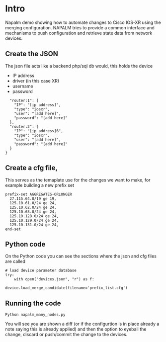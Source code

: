 # Intro
Napalm demo showing how to automate changes to Cisco IOS-XR using the merging configuration.
NAPALM tries to provide a common interface and mechanisms to push configuration and retrieve state data from network devices.

## Create the JSON

The json file acts like a backend php/sql db would, this holds the device 

- IP address
- driver (in this case XR)
- username
- password

```{
  "router:1": {
    "IP": "[ip address]",
    "type": "iosxr",
    "user": "[add here]",
    "password": "[add here]"
  },
  "router:2": {
    "IP": "[ip address]6",
    "type": "iosxr",
    "user": "[add here]",
    "password": "[add here]"
  }
}
```
## Create a cfg file, 
This serves as the temaplate use for the changes we want to make, for example building a new prefix set
```
prefix-set AGGREGATES-ORLONGER
  27.115.64.0/19 ge 19,
  125.10.61.0/24 ge 24,
  125.10.62.0/24 ge 24,
  125.10.63.0/24 ge 24,
  125.10.128.0/24 ge 24,
  125.10.129.0/24 ge 24,
  125.10.131.0/24 ge 24,
end-set
```

## Python code

On the Python code you can see the sections where the json and cfg files are called

```
# load device parameter database
try:
    with open("devices.json", "r") as f:
```

```
device.load_merge_candidate(filename='prefix_list.cfg')
```

## Running the code

```
Python napalm_many_nodes.py
```
You will see you are shown a diff (or if the configurtion is in place already a note saying this is already applied) and then the option to eyeball the change, discard or push/commit the change to the devices.
